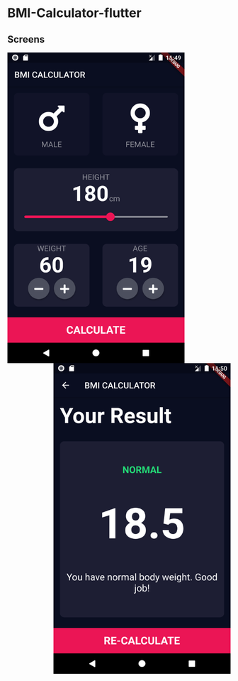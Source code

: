 # BMI-Calculator-flutter

## Screens

<img align = "left" src="screenshots/input_page.png" height = 700 width = 400>
<img align = "right"  src="screenshots/output_page.png" height = 700 width = 400>
